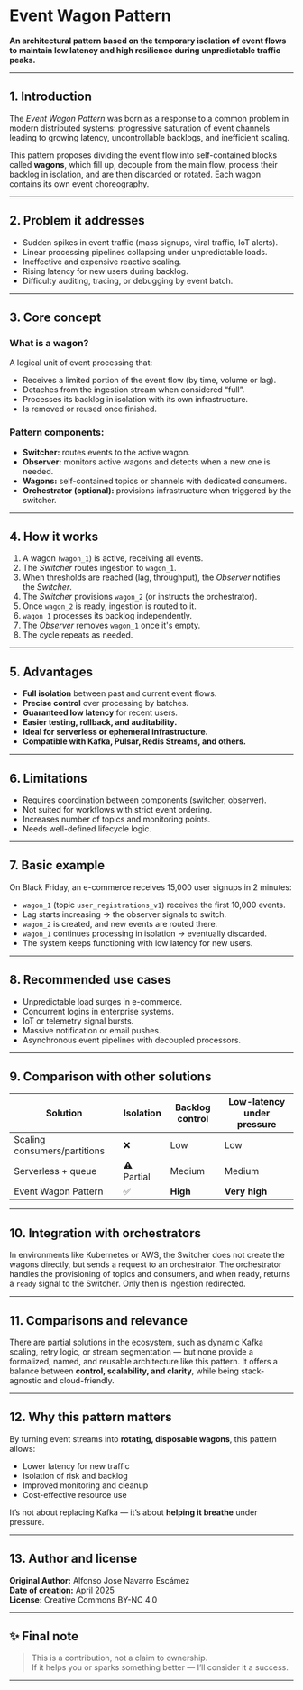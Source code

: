 
# Event Wagon Pattern

**An architectural pattern based on the temporary isolation of event flows to maintain low latency and high resilience during unpredictable traffic peaks.**

---

## 1. Introduction

The *Event Wagon Pattern* was born as a response to a common problem in modern distributed systems: progressive saturation of event channels leading to growing latency, uncontrollable backlogs, and inefficient scaling.

This pattern proposes dividing the event flow into self-contained blocks called **wagons**, which fill up, decouple from the main flow, process their backlog in isolation, and are then discarded or rotated. Each wagon contains its own event choreography.

---

## 2. Problem it addresses

- Sudden spikes in event traffic (mass signups, viral traffic, IoT alerts).
- Linear processing pipelines collapsing under unpredictable loads.
- Ineffective and expensive reactive scaling.
- Rising latency for new users during backlog.
- Difficulty auditing, tracing, or debugging by event batch.

---

## 3. Core concept

### What is a **wagon**?

A logical unit of event processing that:

- Receives a limited portion of the event flow (by time, volume or lag).
- Detaches from the ingestion stream when considered “full”.
- Processes its backlog in isolation with its own infrastructure.
- Is removed or reused once finished.

### Pattern components:

- **Switcher:** routes events to the active wagon.
- **Observer:** monitors active wagons and detects when a new one is needed.
- **Wagons:** self-contained topics or channels with dedicated consumers.
- **Orchestrator (optional):** provisions infrastructure when triggered by the switcher.

---

## 4. How it works

1. A wagon (`wagon_1`) is active, receiving all events.
2. The *Switcher* routes ingestion to `wagon_1`.
3. When thresholds are reached (lag, throughput), the *Observer* notifies the *Switcher*.
4. The *Switcher* provisions `wagon_2` (or instructs the orchestrator).
5. Once `wagon_2` is ready, ingestion is routed to it.
6. `wagon_1` processes its backlog independently.
7. The *Observer* removes `wagon_1` once it's empty.
8. The cycle repeats as needed.

---

## 5. Advantages

- **Full isolation** between past and current event flows.
- **Precise control** over processing by batches.
- **Guaranteed low latency** for recent users.
- **Easier testing, rollback, and auditability.**
- **Ideal for serverless or ephemeral infrastructure.**
- **Compatible with Kafka, Pulsar, Redis Streams, and others.**

---

## 6. Limitations

- Requires coordination between components (switcher, observer).
- Not suited for workflows with strict event ordering.
- Increases number of topics and monitoring points.
- Needs well-defined lifecycle logic.

---

## 7. Basic example

On Black Friday, an e-commerce receives 15,000 user signups in 2 minutes:

- `wagon_1` (topic `user_registrations_v1`) receives the first 10,000 events.
- Lag starts increasing → the observer signals to switch.
- `wagon_2` is created, and new events are routed there.
- `wagon_1` continues processing in isolation → eventually discarded.
- The system keeps functioning with low latency for new users.

---

## 8. Recommended use cases

- Unpredictable load surges in e-commerce.
- Concurrent logins in enterprise systems.
- IoT or telemetry signal bursts.
- Massive notification or email pushes.
- Asynchronous event pipelines with decoupled processors.

---

## 9. Comparison with other solutions

| Solution                           | Isolation | Backlog control | Low-latency under pressure |
|------------------------------------|-----------|------------------|-----------------------------|
| Scaling consumers/partitions       | ❌        | Low              | Low                        |
| Serverless + queue                 | ⚠️ Partial | Medium           | Medium                     |
| Event Wagon Pattern                | ✅        | **High**         | **Very high**              |

---

## 10. Integration with orchestrators

In environments like Kubernetes or AWS, the Switcher does not create the wagons directly, but sends a request to an orchestrator. The orchestrator handles the provisioning of topics and consumers, and when ready, returns a `ready` signal to the Switcher. Only then is ingestion redirected.

---

## 11. Comparisons and relevance

There are partial solutions in the ecosystem, such as dynamic Kafka scaling, retry logic, or stream segmentation — but none provide a formalized, named, and reusable architecture like this pattern. It offers a balance between **control, scalability, and clarity**, while being stack-agnostic and cloud-friendly.

---

## 12. Why this pattern matters

By turning event streams into **rotating, disposable wagons**, this pattern allows:

- Lower latency for new traffic
- Isolation of risk and backlog
- Improved monitoring and cleanup
- Cost-effective resource use

It’s not about replacing Kafka — it’s about **helping it breathe** under pressure.

---

## 13. Author and license

**Original Author:** Alfonso Jose Navarro Escámez  
**Date of creation:** April 2025  
**License:** Creative Commons BY-NC 4.0

---

## ✨ Final note

> This is a contribution, not a claim to ownership.  
> If it helps you or sparks something better — I’ll consider it a success.

---
